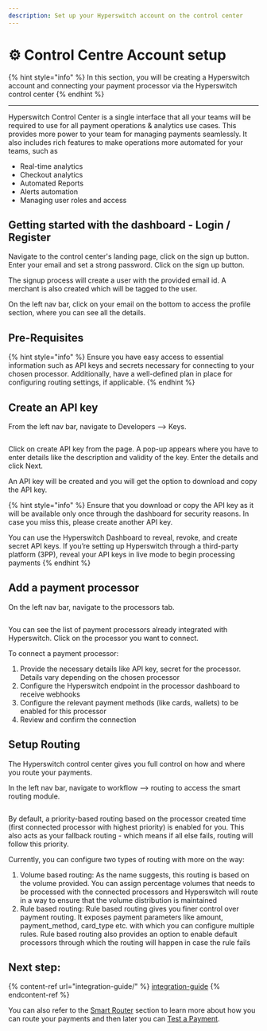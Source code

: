 ```yaml
---
description: Set up your Hyperswitch account on the control center
---
```


# ⚙️ Control Centre Account setup

{% hint style="info" %}
In this section, you will be creating a Hyperswitch account and connecting your payment processor via the Hyperswitch control center
{% endhint %}

***

Hyperswitch Control Center is a single interface that all your teams will be required to use for all payment operations & analytics use cases. This provides more power to your team for managing payments seamlessly. It also includes rich features to make operations more automated for your teams, such as

* Real-time analytics
* Checkout analytics
* Automated Reports
* Alerts automation
* Managing user roles and access

## Getting started with the dashboard - Login / Register

Navigate to the control center's landing page, click on the sign up button. Enter your email and set a strong password. Click on the sign up button.

The signup process will create a user with the provided email id. A merchant is also created which will be tagged to the user.

On the left nav bar, click on your email on the bottom to access the profile section, where you can see all the details.

## Pre-Requisites <a href="#user-content-create-an-api-key" id="user-content-create-an-api-key"></a>

{% hint style="info" %}
Ensure you have easy access to essential information such as API keys and secrets necessary for connecting to your chosen processor. Additionally, have a well-defined plan in place for configuring routing settings, if applicable.
{% endhint %}

## Create an API key <a href="#user-content-create-an-api-key" id="user-content-create-an-api-key"></a>

From the left nav bar, navigate to Developers --> Keys.

<figure><img src="../.gitbook/assets/API Key (1).gif" alt=""><figcaption></figcaption></figure>

Click on create API key from the page. A pop-up appears where you have to enter details like the description and validity of the key. Enter the details and click Next.

An API key will be created and you will get the option to download and copy the API key.

{% hint style="info" %}
Ensure that you download or copy the API key as it will be available only once through the dashboard for security reasons. In case you miss this, please create another API key.

You can use the Hyperswitch Dashboard to reveal, revoke, and create secret API keys. If you’re setting up Hyperswitch through a third-party platform (3PP), reveal your API keys in live mode to begin processing payments
{% endhint %}

## Add a payment processor

On the left nav bar, navigate to the processors tab.

<figure><img src="../.gitbook/assets/Processor.gif" alt=""><figcaption></figcaption></figure>

You can see the list of payment processors already integrated with Hyperswitch. Click on the processor you want to connect.

To connect a payment processor:

1. Provide the necessary details like API key, secret for the processor. Details vary depending on the chosen processor
2. Configure the Hyperswitch endpoint in the processor dashboard to receive webhooks
3. Configure the relevant payment methods (like cards, wallets) to be enabled for this processor
4. Review and confirm the connection

## Setup Routing

The Hyperswitch control center gives you full control on how and where you route your payments.

In the left nav bar, navigate to workflow --> routing to access the smart routing module.

<figure><img src="../.gitbook/assets/Routing.gif" alt=""><figcaption></figcaption></figure>

By default, a priority-based routing based on the processor created time (first connected processor with highest priority) is enabled for you. This also acts as your fallback routing - which means if all else fails, routing will follow this priority.

Currently, you can configure two types of routing with more on the way:

1. Volume based routing: As the name suggests, this routing is based on the volume provided. You can assign percentage volumes that needs to be processed with the connected processors and Hyperswitch will route in a way to ensure that the volume distribution is maintained
2. Rule based routing: Rule based routing gives you finer control over payment routing. It exposes payment parameters like amount, payment\_method, card\_type etc. with which you can configure multiple rules. Rule based routing also provides an option to enable default processors through which the routing will happen in case the rule fails

## **Next step:**

{% content-ref url="integration-guide/" %}
[integration-guide](integration-guide/)
{% endcontent-ref %}

You can also refer to the [Smart Router](../features/merchant-controls/smart-router/) section to learn more about how you can route your payments and then later you can [Test a Payment](broken-reference).
